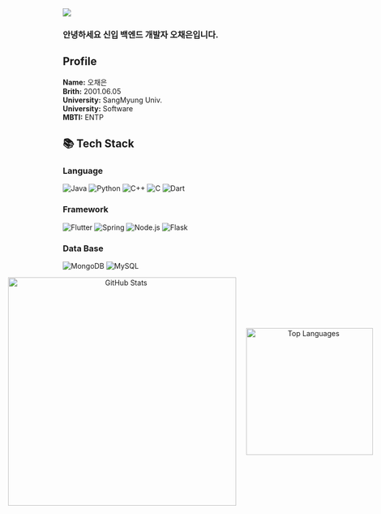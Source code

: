 <img src="https://capsule-render.vercel.app/api?type=venom&color=d0fc5c&height=150&section=header&text=Lime🍋&fontSize=70&fontColor=696969"/>

<h3> 안녕하세요 신입 백엔드 개발자 오채은입니다.</h3>

<h2>Profile</h2>
<div>
  <strong>Name:</strong> 오채은<br>
  <strong>Brith:</strong> 2001.06.05<br>
  <strong>University:</strong> SangMyung Univ.<br>
  <strong>University:</strong> Software<br>
  <strong>MBTI:</strong> ENTP
</div>
  
<h2>📚 Tech Stack</h2>

<h3> Language </h3>

![Java](https://img.shields.io/badge/java-%23ED8B00.svg?style=for-the-badge&logo=java&logoColor=white) 
![Python](https://img.shields.io/badge/python-3670A0?style=for-the-badge&logo=python&logoColor=ffdd54) 
![C++](https://img.shields.io/badge/C%2B%2B-00599C?style=for-the-badge&logo=c%2B%2B&logoColor=white) 
![C](https://img.shields.io/badge/c-%2300599C.svg?style=for-the-badge&logo=c&logoColor=white)
![Dart](https://img.shields.io/badge/Dart-0175C2?style=for-the-badge&logo=dart&logoColor=white)

<h3> Framework </h3>

![Flutter](https://img.shields.io/badge/Flutter-02569B?style=for-the-badge&logo=flutter&logoColor=white)
![Spring](https://img.shields.io/badge/Spring-6DB33F?style=for-the-badge&logo=spring&logoColor=white)
![Node.js](https://img.shields.io/badge/Node.js-43853D?style=for-the-badge&logo=node.js&logoColor=white)
![Flask](https://img.shields.io/badge/Flask-000000?style=for-the-badge&logo=flask&logoColor=white)

<h3> Data Base </h3>

![MongoDB](https://img.shields.io/badge/MongoDB-4EA94B?style=for-the-badge&logo=mongodb&logoColor=white)
![MySQL](https://img.shields.io/badge/MySQL-00000F?style=for-the-badge&logo=mysql&logoColor=white)


<div align="center">
  <div style="display: flex; justify-content: center; align-items: center; gap: 20px;">
    <!-- GitHub Stats -->
    <img src="https://github-readme-stats.vercel.app/api?username=chean5o&theme=vue&show_icons=true" alt="GitHub Stats" style="width: 450px;" />
    <!-- Top Languages -->
    <img src="https://github-readme-stats.vercel.app/api/top-langs/?username=chean5o&layout=compact" alt="Top Languages" style="width: 250px;" />
  </div>
</div>
